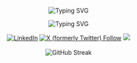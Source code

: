 <div align="center">

![Typing SVG](https://readme-typing-svg.demolab.com?font=Prompt&weight=600&size=28&duration=1&pause=1000&color=23B8FF&center=true&vCenter=true&repeat=false&width=435&lines=Jibran+Khursheed)

![Typing SVG](https://readme-typing-svg.demolab.com?font=Prompt&weight=300&size=23&duration=2000&pause=1000&color=23B8FF&center=true&vCenter=true&width=435&lines=Android+Developer+%7C+Flutter+Developer;JAVA+%7C+Kotlin+%7C+Dart+%7C+MVVM;REST+API+%7C+Room+%7C+Firebase;JSON+%7C+DI+%7C+Git)

[![LinkedIn](https://img.shields.io/badge/linkedin-%230077B5.svg?style=for-the-badge&logo=linkedin&logoColor=white)](https://www.linkedin.com/in/jibrankhursheed)
[![X (formerly Twitter) Follow](https://img.shields.io/twitter/follow/jibrankhursheed?label=Follow&style=for-the-badge&logo=x&logoColor=white&labelColor=black&color=black)](https://www.twitter.com/jibrankhursheed)
![](https://komarev.com/ghpvc/?username=jibrankhursheed&style=for-the-badge)
<br><br>
![GitHub Streak](https://github-readme-streak-stats.herokuapp.com?user=jibrankhursheed&theme=transparent)


</div>



